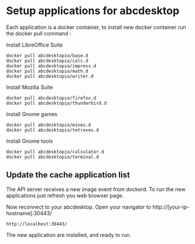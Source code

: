 
# Setup applications for abcdesktop

Each application is a docker container, to install new docker container run the docker pull command :

Install LibreOffice Suite 

```
docker pull abcdesktopio/base.d
docker pull abcdesktopio/calc.d
docker pull abcdesktopio/impress.d
docker pull abcdesktopio/math.d
docker pull abcdesktopio/writer.d 
```

Install Mozilla Suite 

```
docker pull abcdesktopio/firefox.d
docker pull abcdesktopio/thunderbird.d
```

Install Gnome games 

```
docker pull abcdesktopio/mines.d
docker pull abcdesktopio/tetravex.d
```

Install Gnome tools 

```
docker pull abcdesktopio/calculator.d
docker pull abcdesktopio/terminal.d
```


## Update the cache application list 

The API server receives a new image event from dockerd. To run the new applications just refresh you web browser page.

Now reconnect to your abcdesktop. 
Open your navigator to http://[your-ip-hostname]:30443/

```	
http://localhost:30443/
```

The new application are installed, and ready to run.
 

